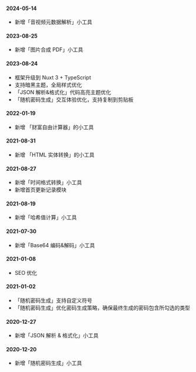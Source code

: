 #### 2024-05-14

- 新增「音视频元数据解析」小工具

#### 2023-08-25

- 新增「图片合成 PDF」小工具

#### 2023-08-24

- 框架升级到 Nuxt 3 + TypeScript
- 支持暗黑主题，全局样式优化
- 「JSON 解析&格式化」代码高亮主题优化
- 「随机密码生成」交互体验优化，支持复制到剪贴板

#### 2022-01-19

- 新增 「财富自由计算器」的小工具

#### 2021-08-31

- 新增 「HTML 实体转换」的小工具

#### 2021-08-27

- 新增「时间格式转换」小工具
- 新增首页更新记录模块

#### 2021-08-19

- 新增「哈希值计算」小工具

#### 2021-07-30

- 新增「Base64 编码&解码」小工具

#### 2021-01-08

- SEO 优化

#### 2021-01-02

- 「随机密码生成」支持自定义符号
- 「随机密码生成」优化密码生成策略，确保最终生成的密码包含所勾选的类型

#### 2020-12-27

- 新增「JSON 解析 & 格式化」小工具

#### 2020-12-20

- 新增「随机密码生成」小工具
